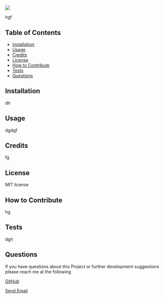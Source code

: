#

  <img src="https://img.shields.io/github/license/d/hgf">

hgf

## Table of Contents

- [Installation](#installation)
- [Usage](#usage)
- [Credits](#credits)
- [License](#license)
- [How to Contribute](#how-to-contribute)
- [Tests](#tests)
- [Questions](#questions)

## Installation

dh

## Usage

dgdgf

## Credits

fg

## License

MIT license

## How to Contribute

hg

## Tests

dgh

## Questions

If you have questions about this Project or further development suggestions please reach me at the following

<a href="https://github.com/d">GitHub</a>

<a href="mailto:dgh">Send Email</a>

